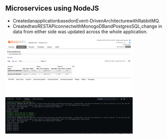 ## Microservices using NodeJS
- CreatedanapplicationbasedonEvent-DrivenArchitecturewithRabbitMQ.
- CreatedtwoRESTAPIconnectwithMonogoDBandPostgresSQL,change
in data from either side was updated across the whole application.

<img width=400 src="Screen Shot 2021-05-30 at 7.58.50 PM.png">
<img width=400 src="Screen Shot 2021-05-30 at 7.59.12 PM.png">
